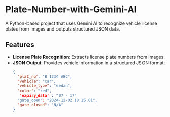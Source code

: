 # Plate-Number-with-Gemini-AI

A Python-based project that uses Gemini AI to recognize vehicle license plates from images and outputs structured JSON data.

## Features

- **License Plate Recognition**: Extracts license plate numbers from images.
- **JSON Output**: Provides vehicle information in a structured JSON format:
  ```json
  {
    "plat_no": "B 1234 ABC",
    "vehicle": "car",
    "vehicle_type": "sedan",
    "color": "red",
     'expiry_data' : "07 - 17"
    "gate_open": "2024-12-02 18.15.01",
    "gate_closed": "N/A"
  }
